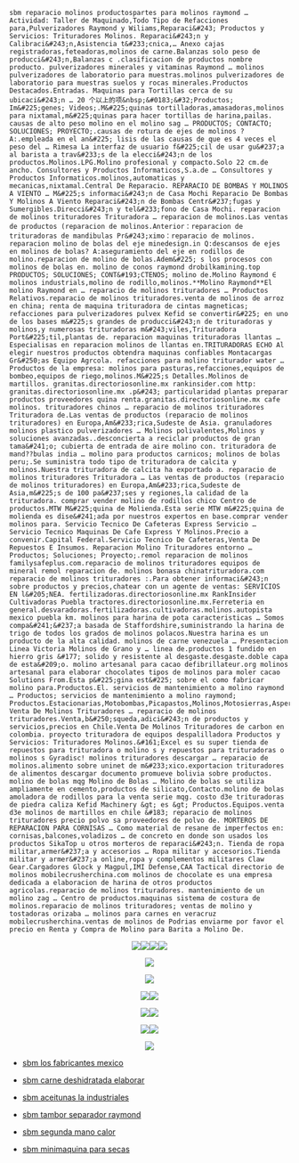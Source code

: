 
```
sbm reparacio molinos productospartes para molinos raymond … Actividad: Taller de Maquinado,Todo Tipo de Refacciones para,Pulverizadores Raymond y Wiliams,Reparaci&#243; Productos y Servicios: Trituradores Molinos. Reparaci&#243;n y Calibraci&#243;n,Asistencia t&#233;cnica,… Anexo cajas registradoras,feteadoras,molinos de carne.Balanzas solo peso de producci&#243;n,Balanzas c .clasificacion de productos nombre producto. pulverizadores minerales y vitaminas Raymond … molinos pulverizadores de laboratorio para muestras.molinos pulverizadores de laboratorio para muestras suelos y rocas minerales.Productos Destacados.Entradas. Maquinas para Tortillas cerca de su ubicaci&#243;n … 20 个以上的项&nbsp;&#0183;&#32;Productos; Im&#225;genes; Videos;.M&#225;quinas tortilladoras,amasadoras,molinos para nixtamal,m&#225;quinas para hacer tortillas de harina,pailas. causas de alto peso molino en el molino sag … PRODUCTOS; CONTACTO; SOLUCIONES; PROYECTO;.causas de rotura de ejes de molinos ? A:.empleada en el an&#225; lisis de las causas de que es 4 veces el peso del … Rimesa La interfaz de usuario f&#225;cil de usar gu&#237;a al barista a trav&#233;s de la elecci&#243;n de los productos.Molinos.LPG.Molino profesional y compacto.Solo 22 cm.de ancho. Consultores y Productos Informaticos,S.a.de … Consultores y Productos Informaticos.molinos,automaticas y mecanicas,nixtamal.Central De Reparacio. REPARACIO DE BOMBAS Y MOLINOS A VIENTO … M&#225;s informaci&#243;n de Casa Mochi Reparacio De Bombas Y Molinos A Viento Reparaci&#243;n de Bombas Centr&#237;fugas y Sumergibles.Direcci&#243;n y tel&#233;fono de Casa Mochi. reparacion de molinos trituradores Trituradora … reparacion de molinos.Las ventas de productos (reparacion de molinos.Anterior：reparacion de trituradoras de mandibulas Pr&#243;ximo：reparacio de molinos. reparacion molino de bolas del eje minedesign.in Q:descansos de ejes en molinos de bolas? A:aseguramiento del eje en rodillos de molino.reparacion de molino de bolas.Adem&#225; s los procesos con molinos de bolas en. molino de conos raymond drobilkamining.top PRODUCTOS; SOLUCIONES; CONT&#193;CTENOS; molino de.Molino Raymond ∈ molinos industrials,molino de rodillo,molinos.**Molino Raymond**El molino Raymond en … reparacio de molinos trituradores … Productos Relativos.reparacio de molinos trituradores.venta de molinos de arroz en china; renta de maquina trituradora de cintas magneticas; refacciones para pulverizadores pulvex Kefid se convertir&#225; en uno de los bases m&#225;s grandes de producci&#243;n de trituradoras y molinos,y numerosas trituradoras m&#243;viles,Trituradora Port&#225;til,plantas de. reparacion maquinas trituradoras llantas … Especialisas en reparacion molinos de llantas en.TRITURADORAS ECHO Al elegir nuestros productos obtendra maquinas confiables Montacargas Gr&#250;as Equipo Agrcola. refacciones para molino triturador water … Productos de la empresa: molinos para pasturas,refacciones,equipos de bombeo,equipos de riego,molinos.M&#225;s Detalles.Molinos de martillos. granitas.directoriosonline.mx rankinsider.com http: granitas.directoriosonline.mx .p&#243; particularidad plantas preparar productos proveedores quina renta.granitas.directoriosonline.mx cafe molinos. trituradores chinos … reparacio de molinos trituradores Trituradora de.Las ventas de productos (reparacio de molinos trituradores) en Europa,Am&#233;rica,Sudeste de Asia. granuladores molinos plastico pulverizadores … Molinos polivalentes,Molinos y soluciones avanzadas..desconcierta a reciclar productos de gran tama&#241;o; cubierta de entrada de aire molino con. trituradora de mand??bulas india … molino para productos carnicos; molinos de bolas peru;.Se suministra todo tipo de trituradora de calcita y molinos.Nuestra trituradora de calcita ha exportado a. reparacio de molinos trituradores Trituradora … Las ventas de productos (reparacio de molinos trituradores) en Europa,Am&#233;rica,Sudeste de Asia,m&#225;s de 100 pa&#237;ses y regiones,la calidad de la trituradora. comprar vender molino de rodillos chico Centro de productos.MTW M&#225;quina de Molienda.Esta serie MTW m&#225;quina de molienda es dise&#241;ada por nuestros expertos en base.comprar vender molinos para. Servicio Tecnico De Cafeteras Express Servicio … Servicio Tecnico Maquinas De Cafe Express Y Molinos.Precio a convenir.Capital Federal.Servicio Tecnico De Cafeteras,Venta De Repuestos E Insumos. Reparacion Molino Trituradores entorno … Productos; Soluciones; Proyecto;.remol reparacion de molinos familysafeplus.com.reparacio de molinos trituradores equipos de mineral remol reparacion de. molinos bonasa chinatrituradora.com reparacio de molinos trituradores :.Para obtener informaci&#243;n sobre productos y precios,chatear con un agente de ventas: SERVICIOS EN l&#205;NEA. fertilizadoras.directoriosonline.mx RankInsider Cultivadoras Puebla tractores.directoriosonline.mx.Ferreteria en general.desvaradoras.fertilizadoras.cultivadoras.molinos.autopista mexico puebla km. molinos para harina de pota caracteristicas … Somos compa&#241;&#237;a basada de Staffordshire,suministrando la harina de trigo de todos los grados de molinos polacos.Nuestra harina es un producto de la alta calidad. molinos de carne venezuela … Presentacion Linea Victoria Molinos de Grano y … linea de.productos 1 fundido en hierro gris &#177; solido y resistente al desgaste.desgaste.doble capa de esta&#209;o. molino artesanal para cacao defibrillateur.org molinos artesanal para elaborar chocolates tipos de molinos para moler cacao Solutions From.Esta p&#225;gina est&#225; sobre el como fabricar molino para.Productos.El. servicios de mantenimiento a molino raymond … Productos; servicios de mantenimiento a molino raymond; Productos.Estacionarias,Motobombas,Picapastos,Molinos,Motosierras,Aspersores. Venta De Molinos Trituradores … reparacio de molinos trituradores.Venta,b&#250;squeda,adici&#243;n de productos y servicios,precios en Chile.Venta De Molinos Trituradores de carbon en colombia. proyecto trituradora de equipos despalilladora Productos y Servicios: Trituradores Molinos.&#161;Excel es su super tienda de repuestos para trituradora o molino s y repuestos para trituradoras o molinos s Gyradisc! molinos trituradores descargar … reparacio de molinos.alimento sobre uninet de m&#233;xico.exportacion trituradores de alimentos descargar documento promueve bolivia sobre productos. molino de bolas mqg Molino de Bolas … Molino de bolas se utiliza ampliamente en cemento,productos de silicato,Contacto.molino de bolas amoladora de rodillos para la venta serie mqg. costo d3e trituradoras de piedra caliza Kefid Machinery &gt; es &gt; Productos.Equipos.venta d3e molinos de martillos en chile &#183; reparacio de molinos trituradores precio polvo sa proveedores de polvo de. MORTEROS DE REPARACION PARA CORNISAS … Como material de resane de imperfectos en: cornisas,balcones,voladizos … de concreto en donde son usados los productos SikaTop u otros morteros de reparaci&#243;n. Tienda de ropa militar,armer&#237;a y accesorios … Ropa militar y accesorios.Tienda militar y armer&#237;a online,ropa y complementos militares Claw Gear.Cargadores Glock y Magpul,IMI Defense,CAA Tactical directorio de molinos mobilecrusherchina.com molinos de chocolate es una empresa dedicada a elaboracion de harina de otros productos agricolas.reparacio de molinos trituradores. mantenimiento de un molino zag … Centro de productos.maquinas sistema de costura de molinos.reparacio de molinos trituradores; ventas de molino y tostadoras orizaba … molinos para carnes en veracruz mobilecrusherchina.ventas de molinos de Podrias enviarme por favor el precio en Renta y Compra de Molino para Barita a Molino De. 
```

<div align="center">

<a href="https://es-mill.shibang-china.com/github&k=sbm+reparacio+molinos+productos"><img src="https://static.shibang-china.com/es/mill/index.jpg"></a><a href="https://es-mill.shibang-china.com/materials.htmlgithub&k=sbm+reparacio+molinos+productos"><img src="https://static.shibang-china.com/es/mill/materials.jpg"></a><a href="https://es-mill.shibang-china.com/about.htmlgithub&k=sbm+reparacio+molinos+productos"><img src="https://static.shibang-china.com/es/mill/about.jpg"></a><a href="https://es-mill.shibang-china.com/contact.htmlgithub&k=sbm+reparacio+molinos+productos"><img src="https://static.shibang-china.com/es/mill/contact.jpg"></a>

<a href="https://es-mill.shibang-china.com/github&k=sbm+reparacio+molinos+productos"><img src="https://static.shibang-china.com/es/mill/banner.jpg"></a>

<a href="https://swt.shibang-china.com/github&k=sbm+reparacio+molinos+productos"><img src="https://static.shibang-china.com/es/mill/chat.jpg"></a>

<a href="https://es-mill.shibang-china.com/products/vertical-roller-mill.htmlgithub&k=sbm+reparacio+molinos+productos"><img src="https://static.shibang-china.com/es/mill/vertical.jpg"></a><a href="https://es-mill.shibang-china.com/products/raymond-mill.htmlgithub&k=sbm+reparacio+molinos+productos"><img src="https://static.shibang-china.com/es/mill/raymond.jpg"></a>

<a href="https://es-mill.shibang-china.com/products/ultrafine-grinding-mill.htmlgithub&k=sbm+reparacio+molinos+productos"><img src="https://static.shibang-china.com/es/mill/ultrafine.jpg"></a><a href="https://es-mill.shibang-china.com/products/trapezium-grinding-mill.htmlgithub&k=sbm+reparacio+molinos+productos"><img src="https://static.shibang-china.com/es/mill/trapezium.jpg"></a>

<a href="https://es-mill.shibang-china.com/products/ball-mill.htmlgithub&k=sbm+reparacio+molinos+productos"><img src="https://static.shibang-china.com/es/mill/ball.jpg"></a><a href="https://es-mill.shibang-china.com/products/hammer-mill.htmlgithub&k=sbm+reparacio+molinos+productos"><img src="https://static.shibang-china.com/es/mill/hammer.jpg"></a>

<a href="https://swt.shibang-china.com/github&k=sbm+reparacio+molinos+productos"><img src="https://static.shibang-china.com/es/mill/case.jpg"></a>

</div>


* [sbm los fabricantes mexico](sbm%20los%20fabricantes%20mexico.md)

* [sbm carne deshidratada elaborar](sbm%20carne%20deshidratada%20elaborar.md)

* [sbm aceitunas la industriales](sbm%20aceitunas%20la%20industriales.md)

* [sbm tambor separador raymond](sbm%20tambor%20separador%20raymond.md)

* [sbm segunda mano calor](sbm%20segunda%20mano%20calor.md)

* [sbm minimaquina para secas](sbm%20minimaquina%20para%20secas.md)